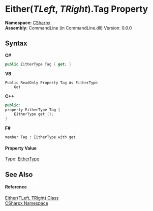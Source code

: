 # Either(*TLeft*, *TRight*).Tag Property 
 

**Namespace:**&nbsp;<a href="N_CSharpx">CSharpx</a><br />**Assembly:**&nbsp;CommandLine (in CommandLine.dll) Version: 0.0.0

## Syntax

**C#**<br />
``` C#
public EitherType Tag { get; }
```

**VB**<br />
``` VB
Public ReadOnly Property Tag As EitherType
	Get
```

**C++**<br />
``` C++
public:
property EitherType Tag {
	EitherType get ();
}
```

**F#**<br />
``` F#
member Tag : EitherType with get

```


#### Property Value
Type: <a href="T_CSharpx_EitherType">EitherType</a>

## See Also


#### Reference
<a href="T_CSharpx_Either_2">Either(TLeft, TRight) Class</a><br /><a href="N_CSharpx">CSharpx Namespace</a><br />
